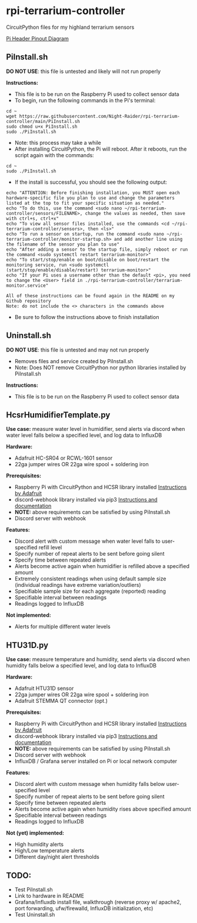 # rpi-terrarium-controller
CircuitPython files for my highland terrarium sensors

[Pi Header Pinout Diagram](https://i.stack.imgur.com/JtpG7.png)

## PiInstall.sh
**DO NOT USE**: this file is untested and likely will not run properly

**Instructions:**
- This file is to be run on the Raspberry Pi used to collect sensor data
- To begin, run the following commands in the Pi's terminal:
```
cd ~
wget https://raw.githubusercontent.com/Night-Raider/rpi-terrarium-controller/main/PiInstall.sh
sudo chmod u+x PiInstall.sh
sudo ./PiInstall.sh
```
- Note: this process may take a while
- After installing CircuitPython, the Pi will reboot. After it reboots, run the script again with the commands:
```
cd ~
sudo ./PiInstall.sh
```
- If the install is successful, you should see the following output:
```
echo "ATTENTION: Before finishing installation, you MUST open each hardware-specific file you plan to use and change the parameters listed at the top to fit your specific situation as needed."
echo "To do this, use the command <sudo nano ~/rpi-terrarium-controller/sensors/FILENAME>, change the values as needed, then save with ctrl+s, ctrl+x"
echo "To view all sensor files installed, use the commands <cd ~/rpi-terrarium-controller/sensors>, then <ls>"
echo "To run a sensor on startup, run the command <sudo nano ~/rpi-terrarium-controller/monitor-startup.sh> and add another line using the filename of the sensor you plan to use"
echo "After adding a sensor to the startup file, simply reboot or run the command <sudo systemctl restart terrarium-monitor>"
echo "To start/stop/enable on boot/disable on boot/restart the monitoring service, run <sudo systemctl (start/stop/enable/disable/restart) terrarium-monitor>"
echo "If your Pi uses a username other than the default <pi>, you need to change the <User> field in ./rpi-terrarium-controller/terrarium-monitor.service"

All of these instructions can be found again in the README on my Github repository
Note: do not include the <> characters in the commands above
```
- Be sure to follow the instructions above to finish installation
## Uninstall.sh
**DO NOT USE**: this file is untested and may not run properly
- Removes files and service created by PiInstall.sh
- Note: Does NOT remove CircuitPython nor python libraries installed by PiInstall.sh

**Instructions:**
- This file is to be run on the Raspberry Pi used to collect sensor data
## HcsrHumidifierTemplate.py

**Use case:** measure water level in humidifier, send alerts via discord when water level falls below a specified level, and log data to InfluxDB

**Hardware:** 
- Adafruit HC-SR04 or RCWL-1601 sensor
- 22ga jumper wires OR 22ga wire spool + soldering iron

**Prerequisites:** 
- Raspberry Pi with CircuitPython and HCSR library installed [Instructions by Adafruit](https://learn.adafruit.com/circuitpython-on-raspberrypi-linux/installing-circuitpython-on-raspberry-pi)
- discord-webhook library installed via pip3 [Instructions and documentation](https://opensourcelibs.com/lib/python-discord-webhook)
- **NOTE:** above requirements can be satisfied by using PiInstall.sh
- Discord server with webhook

**Features:** 
- Discord alert with custom message when water level falls to user-specified refill level
- Specify number of repeat alerts to be sent before going silent
- Specify time between repeated alerts
- Alerts become active again when humidifier is refilled above a specified amount
- Extremely consistent readings when using default sample size (individual readings have extreme variation/outliers)
- Specifiable sample size for each aggregate (reported) reading
- Specifiable interval between readings
- Readings logged to InfluxDB

**Not implemented:**
- Alerts for multiple different water levels

## HTU31D.py
**Use case:** measure temperature and humidity, send alerts via discord when humidity falls below a specified level, and log data to InfluxDB

**Hardware:** 
- Adafruit HTU31D sensor
- 22ga jumper wires OR 22ga wire spool + soldering iron
- Adafruit STEMMA QT connector (opt.)

**Prerequisites:** 
- Raspberry Pi with CircuitPython and HCSR library installed [Instructions by Adafruit](https://learn.adafruit.com/circuitpython-on-raspberrypi-linux/installing-circuitpython-on-raspberry-pi)
- discord-webhook library installed via pip3 [Instructions and documentation](https://opensourcelibs.com/lib/python-discord-webhook)
- **NOTE:** above requirements can be satisfied by using PiInstall.sh
- Discord server with webhook
- InfluxDB / Grafana server installed on Pi or local network computer

**Features:** 
- Discord alert with custom message when humidity falls below user-specified level
- Specify number of repeat alerts to be sent before going silent
- Specify time between repeated alerts
- Alerts become active again when humidity rises above specified amount
- Specifiable interval between readings
- Readings logged to InfluxDB

**Not (yet) implemented:**
- High humidity alerts
- High/Low temperature alerts
- Different day/night alert thresholds

## TODO:
- Test PiInstall.sh
- Link to hardware in README
- Grafana/Influxdb install file, walkthrough (reverse proxy w/ apache2, port forwarding, ufw/firewalld, InfluxDB initialization, etc)
- Test Uninstall.sh

